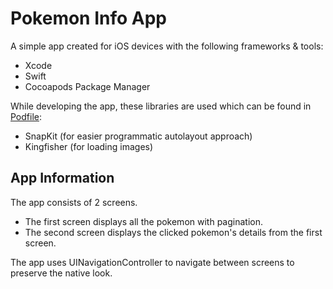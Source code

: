 # Pokemon Info App

A simple app created for iOS devices with the following frameworks & tools:

- Xcode
- Swift
- Cocoapods Package Manager

While developing the app, these libraries are used which can be found in [Podfile](Podfile):

- SnapKit (for easier programmatic autolayout approach)
- Kingfisher (for loading images)

## App Information

The app consists of 2 screens.

- The first screen displays all the pokemon with pagination.
- The second screen displays the clicked pokemon's details from the first screen.

The app uses UINavigationController to navigate between screens to preserve the native look.
